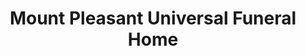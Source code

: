 ---
title: "Mount Pleasant Universal Funeral Home"
url: /vancouver/mount-pleasant-universal-funeral-home/
shop: Bestattungen
---